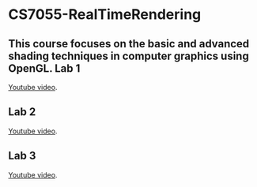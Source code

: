 # CS7055-RealTimeRendering
This course focuses on the basic and advanced shading techniques in computer graphics using OpenGL.
Lab 1
--------
[Youtube video](https://www.youtube.com/watch?v=v4c87JpHNw8/).

Lab 2
--------
[Youtube video](https://www.youtube.com/watch?v=U0JREi_jbCQ).

Lab 3
--------
[Youtube video](https://www.youtube.com/watch?v=erhHqXGUOZ0).
